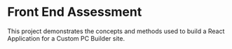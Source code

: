 # Front End Assessment

This project demonstrates the concepts and methods used to build a React Application for a Custom PC Builder site.
